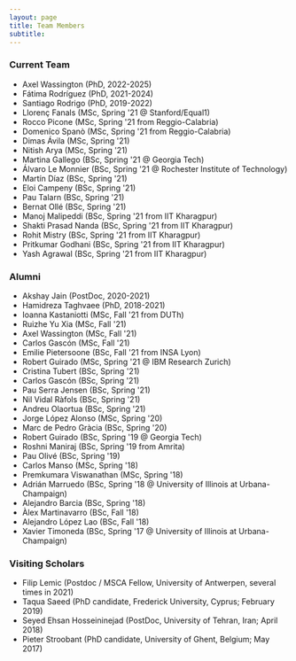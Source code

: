 ```yaml
---
layout: page
title: Team Members
subtitle:
---
```




### Current Team

- Axel Wassington (PhD, 2022-2025)
- Fátima Rodríguez (PhD, 2021-2024)
- Santiago Rodrigo (PhD, 2019-2022)
- Llorenç Fanals (MSc, Spring '21 @ Stanford/Equal1)
- Rocco Picone (MSc, Spring '21 from Reggio-Calabria)
- Domenico Spanò (MSc, Spring '21 from Reggio-Calabria)
- Dimas Ávila (MSc, Spring '21)
- Nitish Arya (MSc, Spring '21)
- Martina Gallego (BSc, Spring '21 @ Georgia Tech)
- Álvaro Le Monnier (BSc, Spring '21 @ Rochester Institute of Technology)
- Martín Díaz (BSc, Spring '21)
- Eloi Campeny (BSc, Spring '21)
- Pau Talarn (BSc, Spring '21)
- Bernat Ollé (BSc, Spring '21)
- Manoj Malipeddi (BSc, Spring '21 from IIT Kharagpur)
- Shakti Prasad Nanda (BSc, Spring '21 from IIT Kharagpur)
- Rohit Mistry (BSc, Spring '21 from IIT Kharagpur)
- Pritkumar Godhani (BSc, Spring '21 from IIT Kharagpur)
- Yash Agrawal (BSc, Spring '21 from IIT Kharagpur)


### Alumni

- Akshay Jain (PostDoc, 2020-2021)
- Hamidreza Taghvaee (PhD, 2018-2021)
- Ioanna Kastaniotti (MSc, Fall '21 from DUTh)
- Ruizhe Yu Xia (MSc, Fall '21)
- Axel Wassington (MSc, Fall '21)
- Carlos Gascón (MSc, Fall '21)
- Emilie Pietersoone (BSc, Fall '21 from INSA Lyon)
- Robert Guirado (MSc, Spring '21 @ IBM Research Zurich)
- Cristina Tubert (BSc, Spring '21)
- Carlos Gascón (BSc, Spring '21)
- Pau Serra Jensen (BSc, Spring '21)
- Nil Vidal Ràfols (BSc, Spring '21)
- Andreu Olaortua (BSc, Spring '21)
- Jorge López Alonso (MSc, Spring '20)
- Marc de Pedro Gràcia (BSc, Spring '20)
- Robert Guirado (BSc, Spring '19 @ Georgia Tech)
- Roshni Maniraj (BSc, Spring '19 from Amrita)
- Pau Olivé (BSc, Spring '19)
- Carlos Manso (MSc, Spring '18)
- Premkumara Viswanathan (MSc, Spring '18)
- Adrián Marruedo (BSc, Spring '18 @ University of Illinois at Urbana-Champaign)
- Alejandro Barcia (BSc, Spring '18)
- Àlex Martinavarro (BSc, Fall '18)
- Alejandro López Lao (BSc, Fall '18)
- Xavier Timoneda (BSc, Spring '17 @ University of Illinois at Urbana-Champaign)



### Visiting Scholars

- Filip Lemic (Postdoc / MSCA Fellow, University of Antwerpen, several times in 2021)
- Taqua Saeed (PhD candidate, Frederick University, Cyprus; February 2019)
- Seyed Ehsan Hosseininejad (PostDoc, University of Tehran, Iran; April 2018)
- Pieter Stroobant (PhD candidate, University of Ghent, Belgium; May 2017)



